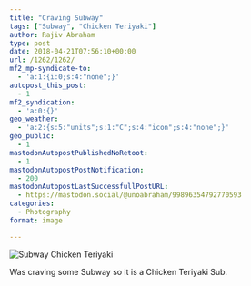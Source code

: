 ```yaml
---
title: "Craving Subway"
tags: ["Subway", "Chicken Teriyaki"]
author: Rajiv Abraham
type: post
date: 2018-04-21T07:56:10+00:00
url: /1262/1262/
mf2_mp-syndicate-to:
  - 'a:1:{i:0;s:4:"none";}'
autopost_this_post:
  - 1
mf2_syndication:
  - 'a:0:{}'
geo_weather:
  - 'a:2:{s:5:"units";s:1:"C";s:4:"icon";s:4:"none";}'
geo_public:
  - 1
mastodonAutopostPublishedNoRetoot:
  - 1
mastodonAutopostPostNotification:
  - 200
mastodonAutopostLastSuccessfullPostURL:
  - https://mastodon.social/@unoabraham/99896354792770593
categories:
  - Photography
format: image

---
```

![Subway Chicken Teriyaki](/images/IMG_20180419_131604.jpg "Subway Chicken Teriyaki")

Was craving some Subway so it is a Chicken Teriyaki Sub.